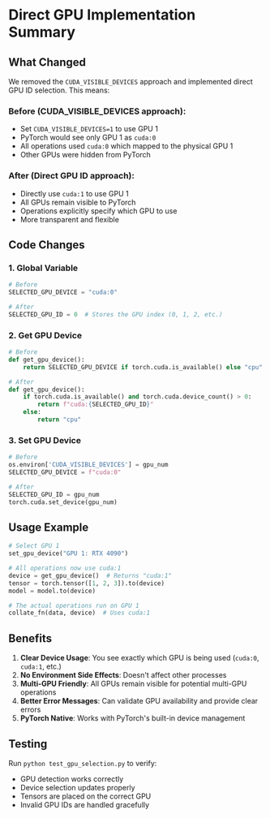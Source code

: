 # Direct GPU Implementation Summary

## What Changed
We removed the `CUDA_VISIBLE_DEVICES` approach and implemented direct GPU ID selection. This means:

### Before (CUDA_VISIBLE_DEVICES approach):
- Set `CUDA_VISIBLE_DEVICES=1` to use GPU 1
- PyTorch would see only GPU 1 as `cuda:0`
- All operations used `cuda:0` which mapped to the physical GPU 1
- Other GPUs were hidden from PyTorch

### After (Direct GPU ID approach):
- Directly use `cuda:1` to use GPU 1
- All GPUs remain visible to PyTorch
- Operations explicitly specify which GPU to use
- More transparent and flexible

## Code Changes

### 1. Global Variable
```python
# Before
SELECTED_GPU_DEVICE = "cuda:0"

# After  
SELECTED_GPU_ID = 0  # Stores the GPU index (0, 1, 2, etc.)
```

### 2. Get GPU Device
```python
# Before
def get_gpu_device():
    return SELECTED_GPU_DEVICE if torch.cuda.is_available() else "cpu"

# After
def get_gpu_device():
    if torch.cuda.is_available() and torch.cuda.device_count() > 0:
        return f"cuda:{SELECTED_GPU_ID}"
    else:
        return "cpu"
```

### 3. Set GPU Device
```python
# Before
os.environ['CUDA_VISIBLE_DEVICES'] = gpu_num
SELECTED_GPU_DEVICE = f"cuda:0"

# After
SELECTED_GPU_ID = gpu_num
torch.cuda.set_device(gpu_num)
```

## Usage Example

```python
# Select GPU 1
set_gpu_device("GPU 1: RTX 4090")

# All operations now use cuda:1
device = get_gpu_device()  # Returns "cuda:1"
tensor = torch.tensor([1, 2, 3]).to(device)
model = model.to(device)

# The actual operations run on GPU 1
collate_fn(data, device)  # Uses cuda:1
```

## Benefits

1. **Clear Device Usage**: You see exactly which GPU is being used (`cuda:0`, `cuda:1`, etc.)
2. **No Environment Side Effects**: Doesn't affect other processes
3. **Multi-GPU Friendly**: All GPUs remain visible for potential multi-GPU operations
4. **Better Error Messages**: Can validate GPU availability and provide clear errors
5. **PyTorch Native**: Works with PyTorch's built-in device management

## Testing

Run `python test_gpu_selection.py` to verify:
- GPU detection works correctly
- Device selection updates properly
- Tensors are placed on the correct GPU
- Invalid GPU IDs are handled gracefully 